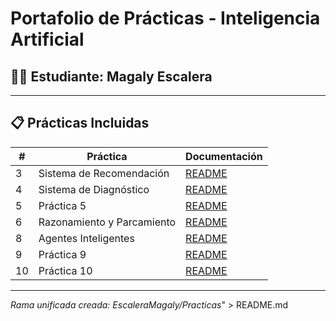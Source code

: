 # Portafolio de Prácticas - Inteligencia Artificial

## 👨‍🎓 Estudiante: Magaly Escalera

---

## 📋 Prácticas Incluidas

| # | Práctica | Documentación |
|---|----------|---------------|
| 3 | Sistema de Recomendación | [README](https://github.com/pum9-jpg/ia-y-se/blob/EscaleraMagaly/Practica3/practicas/p3-practica3/README.md) |
| 4 | Sistema de Diagnóstico | [README](https://github.com/pum9-jpg/ia-y-se/blob/EscaleraMagaly/Practica4/practicas/p4-practica4/README.md) |
| 5 | Práctica 5 | [README](https://github.com/pum9-jpg/ia-y-se/blob/EscaleraMagaly/Practica5/practicas/p5-practica5/README.md) |
| 6 | Razonamiento y Parcamiento | [README](https://github.com/pum9-jpg/ia-y-se/blob/EscaleraMagaly/Practica6/practicas/p6-practica6/README.md) |
| 8 | Agentes Inteligentes | [README](https://github.com/pum9-jpg/ia-y-se/blob/EscaleraMagaly/Practica8/practicas/p8-practica8/README.md) |
| 9 | Práctica 9 | [README](https://github.com/pum9-jpg/ia-y-se/blob/EscaleraMagaly/Practica9/practicas/p9-practica9/README.md) |
| 10 | Práctica 10 | [README](https://github.com/pum9-jpg/ia-y-se/blob/EscaleraMagaly/Practica10/practicas/p10-practica10/README.md) |

---

*Rama unificada creada: EscaleraMagaly/Practicas*" > README.md
